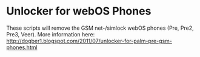 Unlocker for webOS Phones 
=========================
These scripts will remove the GSM net-/simlock webOS phones (Pre, Pre2, Pre3, Veer). More information here:
http://dogber1.blogspot.com/2011/07/unlocker-for-palm-pre-gsm-phones.html
